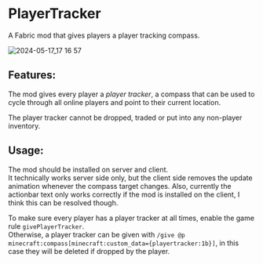 # PlayerTracker

A Fabric mod that gives players a player tracking compass.

![2024-05-17_17 16 57](https://github.com/RasmusAntons/playertracker/assets/6364347/44cca5f3-ba09-4c65-8c43-96653e2f1447)


## Features:

The mod gives every player a *player tracker*, a compass that can be used to cycle through all online players and point to their current location.

The player tracker cannot be dropped, traded or put into any non-player inventory.

## Usage:

The mod should be installed on server and client. \
It technically works server side only, but the client side removes the update animation whenever the compass target changes.
Also, currently the actionbar text only works correctly if the mod is installed on the client, I think this can be resolved though.

To make sure every player has a player tracker at all times, enable the game rule `givePlayerTracker`. \
Otherwise, a player tracker can be given with `/give @p minecraft:compass[minecraft:custom_data={playertracker:1b}]`, in this case they will be deleted if dropped by the player.
